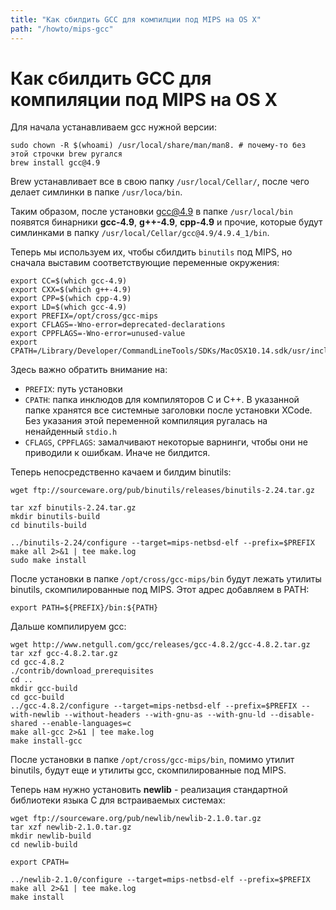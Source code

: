 ```yaml
---
title: "Как сбилдить GCC для компилции под MIPS на OS X"
path: "/howto/mips-gcc"
---
```


# Как сбилдить GCC для компиляции под MIPS на OS X

Для начала устанавливаем gcc нужной версии:

```shell
sudo chown -R $(whoami) /usr/local/share/man/man8. # почему-то без этой строчки brew ругался
brew install gcc@4.9
```

Brew устанавливает все в свою папку `/usr/local/Cellar/`, после чего делает симлинки в папке `/usr/loca/bin`.

Таким образом, после установки gcc@4.9 в папке `/usr/local/bin` появятся бинарники **gcc-4.9**, **g++-4.9**, **cpp-4.9** и прочие, которые будут симлинками в папку `/usr/local/Cellar/gcc@4.9/4.9.4_1/bin`.

Теперь мы используем их, чтобы сбилдить `binutils` под MIPS, но сначала выставим соответствующие переменные окружения:

```shell
export CC=$(which gcc-4.9)
export CXX=$(which g++-4.9)
export CPP=$(which cpp-4.9)
export LD=$(which gcc-4.9)
export PREFIX=/opt/cross/gcc-mips
export CFLAGS=-Wno-error=deprecated-declarations
export CPPFLAGS=-Wno-error=unused-value
export CPATH=/Library/Developer/CommandLineTools/SDKs/MacOSX10.14.sdk/usr/include/ 
```

Здесь важно обратить внимание на:

- `PREFIX`: путь установки
- `CPATH`: папка инклюдов для компиляторов С и С++. В указанной папке хранятся все системные заголовки после установки XCode. Без указания этой переменной компиляция ругалась на ненайденный `stdio.h`
- `CFLAGS`, `CPPFLAGS`: замалчивают некоторые варнинги, чтобы они не приводили к ошибкам. Иначе не билдится.

Теперь непосредственно качаем и билдим binutils:

```shell
wget ftp://sourceware.org/pub/binutils/releases/binutils-2.24.tar.gz

tar xzf binutils-2.24.tar.gz
mkdir binutils-build
cd binutils-build

../binutils-2.24/configure --target=mips-netbsd-elf --prefix=$PREFIX
make all 2>&1 | tee make.log
sudo make install
```

После установки в папке `/opt/cross/gcc-mips/bin` будут лежать утилиты binutils, скомпилированные под MIPS. Этот адрес добавляем в PATH:

```shell
export PATH=${PREFIX}/bin:${PATH}
```

Дальше компилируем gcc:

```shell
wget http://www.netgull.com/gcc/releases/gcc-4.8.2/gcc-4.8.2.tar.gz  
tar xzf gcc-4.8.2.tar.gz
cd gcc-4.8.2
./contrib/download_prerequisites
cd ..
mkdir gcc-build
cd gcc-build
../gcc-4.8.2/configure --target=mips-netbsd-elf --prefix=$PREFIX --with-newlib --without-headers --with-gnu-as --with-gnu-ld --disable-shared --enable-languages=c
make all-gcc 2>&1 | tee make.log
make install-gcc
```

После установки в папке `/opt/cross/gcc-mips/bin`, помимо утилит binutils, будут еще и утилиты gcc, скомпилированные под MIPS.

Теперь нам нужно установить **newlib** - реализация стандартной библиотеки языка C для встраиваемых системах:

```shell
wget ftp://sourceware.org/pub/newlib/newlib-2.1.0.tar.gz
tar xzf newlib-2.1.0.tar.gz
mkdir newlib-build
cd newlib-build

export CPATH=

../newlib-2.1.0/configure --target=mips-netbsd-elf --prefix=$PREFIX
make all 2>&1 | tee make.log
make install
```